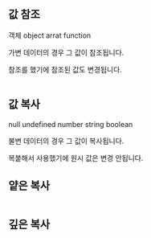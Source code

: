 ## 값 참조

객체 object arrat function

가변 데이터의 경우 그 값이 참조됩니다.

참조를 했기에 참조된 값도 변경됩니다.

```js
```

## 값 복사

null undefined number string boolean

불변 데이터의 경우 그 값이 복사됩니다.

복붙해서 사용했기에 원시 값은 변경 안됩니다.


## 얕은 복사
```js
```

## 깊은 복사
```js
```
